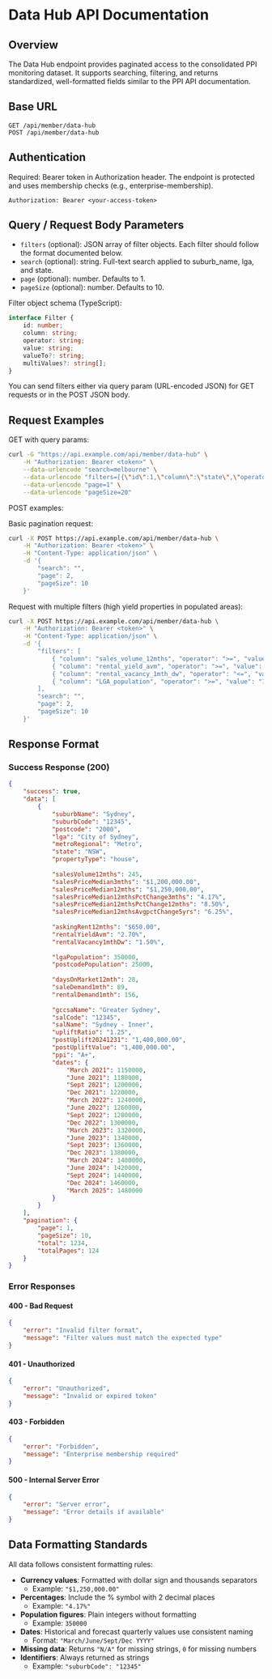 # Data Hub API Documentation

## Overview

The Data Hub endpoint provides paginated access to the consolidated PPI monitoring dataset. It supports searching, filtering, and returns standardized, well-formatted fields similar to the PPI API documentation.

## Base URL

```
GET /api/member/data-hub
POST /api/member/data-hub
```

## Authentication

Required: Bearer token in Authorization header. The endpoint is protected and uses membership checks (e.g., enterprise-membership).

```
Authorization: Bearer <your-access-token>
```

## Query / Request Body Parameters

- `filters` (optional): JSON array of filter objects. Each filter should follow the format documented below.
- `search` (optional): string. Full-text search applied to suburb_name, lga, and state.
- `page` (optional): number. Defaults to 1.
- `pageSize` (optional): number. Defaults to 10.

Filter object schema (TypeScript):

```ts
interface Filter {
	id: number;
	column: string;
	operator: string;
	value: string;
	valueTo?: string;
	multiValues?: string[];
}
```

You can send filters either via query param (URL-encoded JSON) for GET requests or in the POST JSON body.

## Request Examples

GET with query params:

```bash
curl -G "https://api.example.com/api/member/data-hub" \
	-H "Authorization: Bearer <token>" \
	--data-urlencode "search=melbourne" \
	--data-urlencode "filters=[{\"id\":1,\"column\":\"state\",\"operator\":\"equals\",\"value\":\"VIC\"}]" \
	--data-urlencode "page=1" \
	--data-urlencode "pageSize=20"
```

POST examples:

Basic pagination request:
```bash
curl -X POST https://api.example.com/api/member/data-hub \
	-H "Authorization: Bearer <token>" \
	-H "Content-Type: application/json" \
	-d '{
		"search": "",
		"page": 2,
		"pageSize": 10
	}'
```

Request with multiple filters (high yield properties in populated areas):
```bash
curl -X POST https://api.example.com/api/member/data-hub \
	-H "Authorization: Bearer <token>" \
	-H "Content-Type: application/json" \
	-d '{
		"filters": [
			{ "column": "sales_volume_12mths", "operator": ">=", "value": "50" },
			{ "column": "rental_yield_avm", "operator": ">=", "value": "6" },
			{ "column": "rental_vacancy_1mth_dw", "operator": "<=", "value": "2" },
			{ "column": "LGA_population", "operator": ">=", "value": "15000" }
		],
		"search": "",
		"page": 2,
		"pageSize": 10
	}'
```


## Response Format

### Success Response (200)

```json
{
	"success": true,
	"data": [
		{
			"suburbName": "Sydney",
			"suburbCode": "12345",
			"postcode": "2000",
			"lga": "City of Sydney",
			"metroRegional": "Metro",
			"state": "NSW",
			"propertyType": "house",
			
			"salesVolume12mths": 245,
			"salesPriceMedian3mths": "$1,200,000.00",
			"salesPriceMedian12mths": "$1,250,000.00",
			"salesPriceMedian12mthsPctChange3mths": "4.17%",
			"salesPriceMedian12mthsPctChange12mths": "8.50%",
			"salesPriceMedian12mthsAvgpctChange5yrs": "6.25%",
			
			"askingRent12mths": "$650.00",
			"rentalYieldAvm": "2.70%",
			"rentalVacancy1mthDw": "1.50%",
			
			"lgaPopulation": 350000,
			"postcodePopulation": 25000,
			
			"daysOnMarket12mth": 28,
			"saleDemand1mth": 89,
			"rentalDemand1mth": 156,
			
			"gccsaName": "Greater Sydney",
			"salCode": "12345",
			"salName": "Sydney - Inner",
			"upliftRatio": "1.25",
			"postUplift20241231": "1,400,000.00",
			"postUpliftValue": "1,400,000.00",
			"ppi": "A+",
			"dates": {
				"March 2021": 1150000,
				"June 2021": 1180000,
				"Sept 2021": 1200000,
				"Dec 2021": 1220000,
				"March 2022": 1240000,
				"June 2022": 1260000,
				"Sept 2022": 1280000,
				"Dec 2022": 1300000,
				"March 2023": 1320000,
				"June 2023": 1340000,
				"Sept 2023": 1360000,
				"Dec 2023": 1380000,
				"March 2024": 1400000,
				"June 2024": 1420000,
				"Sept 2024": 1440000,
				"Dec 2024": 1460000,
				"March 2025": 1480000
			}
		}
	],
	"pagination": {
		"page": 1,
		"pageSize": 10,
		"total": 1234,
		"totalPages": 124
	}
}
```

### Error Responses

#### 400 - Bad Request
```json
{
	"error": "Invalid filter format",
	"message": "Filter values must match the expected type"
}
```

#### 401 - Unauthorized
```json
{
	"error": "Unauthorized",
	"message": "Invalid or expired token"
}
```

#### 403 - Forbidden
```json
{
	"error": "Forbidden",
	"message": "Enterprise membership required"
}
```

#### 500 - Internal Server Error
```json
{
	"error": "Server error",
	"message": "Error details if available"
}
```

## Data Formatting Standards

All data follows consistent formatting rules:

- **Currency values**: Formatted with dollar sign and thousands separators
  - Example: `"$1,250,000.00"`
- **Percentages**: Include the % symbol with 2 decimal places
  - Example: `"4.17%"`
- **Population figures**: Plain integers without formatting
  - Example: `350000`
- **Dates**: Historical and forecast quarterly values use consistent naming
  - Format: `"March/June/Sept/Dec YYYY"`
- **Missing data**: Returns `"N/A"` for missing strings, `0` for missing numbers
- **Identifiers**: Always returned as strings
  - Example: `"suburbCode": "12345"`
